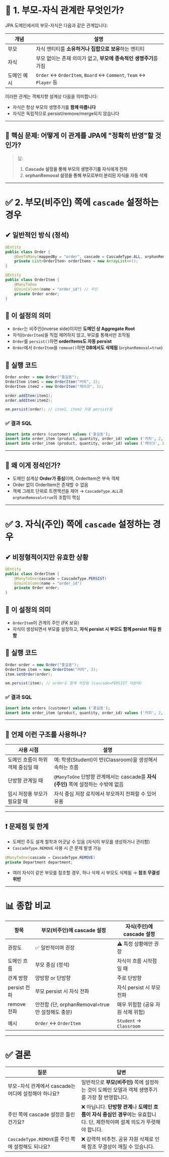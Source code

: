 # 📘 1. 부모-자식 관계란 무엇인가?

JPA 도메인에서의 부모-자식은 다음과 같은 관계입니다:

| 개념     | 설명                                                              |
| ------ | --------------------------------------------------------------- |
| 부모     | 자식 엔티티를 **소유하거나 집합으로 보유**하는 엔티티                                 |
| 자식     | 부모 없이는 존재 의미가 없고, **부모에 종속적인 생명주기**를 가짐                         |
| 도메인 예시 | `Order` ↔ `OrderItem`, `Board` ↔ `Comment`, `Team` ↔ `Player` 등 |

이러한 관계는 객체지향 설계상 다음을 의미합니다:

* 자식은 항상 부모의 생명주기를 **함께 따릅니다**
* 자식은 독립적으로 persist/remove/merge되지 않습니다

---

## 🧠 핵심 문제: 어떻게 이 관계를 JPA에 "정확히 반영"할 것인가?

> 답:
>
> 1. **Cascade 설정을 통해 부모의 생명주기를 자식에게 전파**
> 2. **orphanRemoval 설정을 통해 부모로부터 분리된 자식을 자동 삭제**

---

# ✅ 2. 부모(비주인) 쪽에 `cascade` 설정하는 경우

## ✔ 일반적인 방식 (정석)

```java
@Entity
public class Order {
    @OneToMany(mappedBy = "order", cascade = CascadeType.ALL, orphanRemoval = true)
    private List<OrderItem> orderItems = new ArrayList<>();
}
```

```java
@Entity
public class OrderItem {
    @ManyToOne
    @JoinColumn(name = "order_id") // 주인
    private Order order;
}
```

## 🔎 이 설정의 의미

* `Order`는 비주인(inverse side)이지만 **도메인 상 Aggregate Root**
* 자식(`OrderItem`)을 직접 제어하지 않고, 부모를 통해서만 조작됨
* `Order`를 `persist()`하면 **orderItems도 자동 persist**
* `Order`에서 `OrderItem`을 `remove()`하면 **DB에서도 삭제됨** (`orphanRemoval=true`)

## 🧪 실행 코드

```java
Order order = new Order("홍길동");
OrderItem item1 = new OrderItem("커피", 2);
OrderItem item2 = new OrderItem("케이크", 1);

order.addItem(item1);
order.addItem(item2);

em.persist(order); // item1, item2 자동 persist됨
```

### ✅ 결과 SQL

```sql
insert into orders (customer) values ('홍길동');
insert into order_item (product, quantity, order_id) values ('커피', 2, 1);
insert into order_item (product, quantity, order_id) values ('케이크', 1, 1);
```

---

## 🧠 왜 이게 정석인가?

* 도메인 설계상 **Order가 중심**이며, OrderItem은 부속 객체
* Order 없이 OrderItem은 존재할 수 없음
* 객체 그래프 단위로 트랜잭션을 제어 → `CascadeType.ALL`과 `orphanRemoval=true`의 조합이 핵심

---

# ✅ 3. 자식(주인) 쪽에 `cascade` 설정하는 경우

## ✔ 비정형적이지만 유효한 상황

```java
@Entity
public class OrderItem {
    @ManyToOne(cascade = CascadeType.PERSIST)
    @JoinColumn(name = "order_id")
    private Order order;
}
```

## 📌 이 설정의 의미

* `OrderItem`이 관계의 주인 (FK 보유)
* 자식이 생성되면서 부모를 설정하고, **자식 persist 시 부모도 함께 persist 하길 원함**

## 🧪 실행 코드

```java
Order order = new Order("홍길동");
OrderItem item = new OrderItem("커피", 2);
item.setOrder(order);

em.persist(item); // order도 함께 저장됨 (cascade=PERSIST 덕분에)
```

### ✅ 결과 SQL

```sql
insert into orders (customer) values ('홍길동');
insert into order_item (product, quantity, order_id) values ('커피', 2, 1);
```

---

## 🧠 언제 이런 구조를 사용하나?

| 사용 시점               | 설명                                                        |
| ------------------- | --------------------------------------------------------- |
| 도메인 흐름이 하위 객체 중심일 때 | 예: 학생(Student)이 반(Classroom)을 생성해서 속하는 흐름                 |
| 단방향 관계일 때           | `@ManyToOne` 단방향 관계에서는 cascade를 **자식(주인)** 쪽에 설정하는 수밖에 없음 |
| 임시 저장용 부모가 필요할 때    | 자식 중심 저장 로직에서 부모까지 전파할 수 있어 유용                            |

---

## ❗ 문제점 및 한계

* 도메인 주도 설계 철학과 어긋날 수 있음 (자식이 부모를 생성하거나 관리함)
* `CascadeType.REMOVE` 사용 시 큰 문제 발생 가능

```java
@ManyToOne(cascade = CascadeType.REMOVE)
private Department department;
```

* 여러 자식이 같은 부모를 참조할 경우, 하나 삭제 시 부모도 삭제됨 → **참조 무결성 위반**

---

# 📊 종합 비교

| 항목         | 부모(비주인)에 cascade 설정                  | 자식(주인)에 cascade 설정      |
| ---------- | ------------------------------------ | ----------------------- |
| 권장도        | ✅ 일반적이며 권장                           | ⚠️ 특정 상황에만 권장           |
| 도메인 흐름     | 부모 중심 (정석)                           | 자식이 흐름 시작점일 때           |
| 관계 방향      | 양방향 or 단방향                           | 주로 단방향                  |
| persist 전파 | 부모 persist 시 자식 전파                   | 자식 persist 시 부모 전파      |
| remove 전파  | 안전함 (단, orphanRemoval=true만 설정해도 충분) | 매우 위험함 (공유 자원 삭제 위험)    |
| 예시         | `Order` ↔ `OrderItem`                | `Student` → `Classroom` |

---

# ✅ 결론

| 질문                                    | 답변                                                                           |
| ------------------------------------- | ---------------------------------------------------------------------------- |
| 부모-자식 관계에서 cascade는 어디에 설정해야 하나요?     | 일반적으로 **부모(비주인)** 쪽에 설정하는 것이 도메인 모델과 객체 생명주기를 가장 잘 반영합니다.                    |
| 주인 쪽에 cascade 설정은 틀린 건가요?             | ❌ 아닙니다. **단방향 관계**나 **도메인 흐름이 자식 중심인 경우**에는 유효합니다. 단, 제한적이며 설계 의도가 뚜렷해야 합니다. |
| `CascadeType.REMOVE`를 주인 쪽에 설정해도 되나요? | ❌ 강력히 비추천. 공유 자원 삭제로 인해 참조 무결성이 깨질 수 있습니다.                                   |


